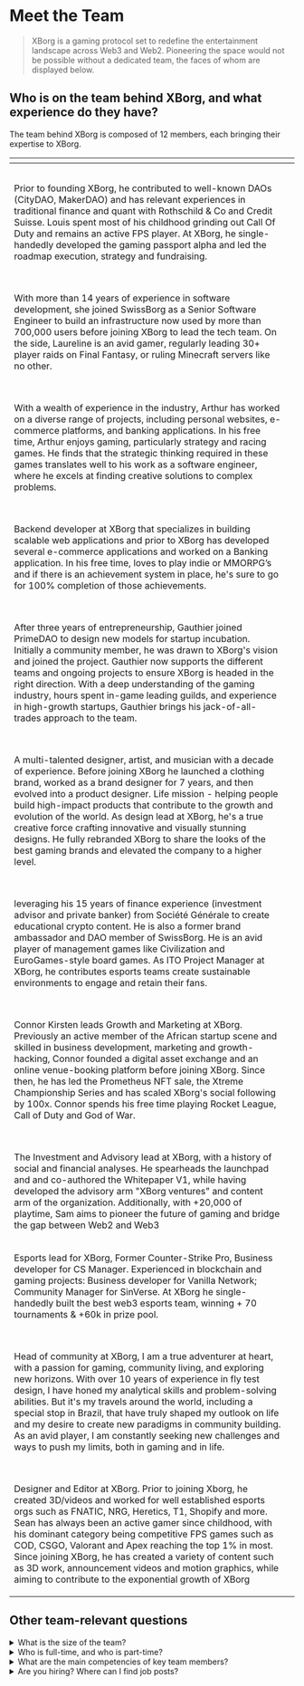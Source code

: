 # Meet the Team

> XBorg is a gaming protocol set to redefine the entertainment landscape across Web3 and Web2. Pioneering the space would not be possible without a dedicated team, the faces of whom are displayed below.

## Who is on the team behind XBorg, and what experience do they have?

The team behind XBorg is composed of 12 members, each bringing their expertise to XBorg.

<table data-view="cards" data-full-width="true"><thead><tr><th></th><th data-hidden data-card-cover data-type="files"></th></tr></thead><tbody><tr><td><p><img src="../.gitbook/assets/image (7).png" alt=""></p><p>Prior to founding XBorg, he contributed to well-known DAOs (CityDAO, MakerDAO) and has relevant experiences in traditional finance and quant with Rothschild &#x26; Co and Credit Suisse. Louis spent most of his childhood grinding out Call Of Duty and remains an active FPS player. At XBorg, he single-handedly developed the gaming passport alpha and led the roadmap execution, strategy and fundraising.</p></td><td></td></tr><tr><td><p><img src="../.gitbook/assets/image (11).png" alt=""></p><p>With more than 14 years of experience in software development, she joined SwissBorg as a Senior Software Engineer to build an infrastructure now used by more than 700,000 users before joining XBorg to lead the tech team. On the side, Laureline is an avid gamer, regularly leading 30+ player raids on Final Fantasy, or ruling Minecraft servers like no other.</p></td><td></td></tr><tr><td><p><img src="../.gitbook/assets/image (12).png" alt=""></p><p>With a wealth of experience in the industry, Arthur has worked on a diverse range of projects, including personal websites, e-commerce platforms, and banking applications. In his free time, Arthur enjoys gaming, particularly strategy and racing games. He finds that the strategic thinking required in these games translates well to his work as a software engineer, where he excels at finding creative solutions to complex problems.</p></td><td></td></tr><tr><td><p><img src="../.gitbook/assets/image (1).png" alt=""></p><p>Backend developer at XBorg that specializes in building scalable web applications and prior to XBorg has developed several e-commerce applications and worked on a Banking application. In his free time, loves to play indie or MMORPG’s and if there is an achievement system in place, he's sure to go for 100% completion of those achievements.</p></td><td></td></tr><tr><td><p><img src="../.gitbook/assets/image (2).png" alt=""></p><p>After three years of entrepreneurship, Gauthier joined PrimeDAO to design new models for startup incubation. Initially a community member, he was drawn to XBorg's vision and joined the project. Gauthier now supports the different teams and ongoing projects to ensure XBorg is headed in the right direction. With a deep understanding of the gaming industry, hours spent in-game leading guilds, and experience in high-growth startups, Gauthier brings his jack-of-all-trades approach to the team.</p></td><td></td></tr><tr><td><p><img src="../.gitbook/assets/image (15).png" alt=""></p><p>A multi-talented designer, artist, and musician with a decade of experience. Before joining XBorg he launched a clothing brand, worked as a brand designer for 7 years, and then evolved into a product designer. Life mission - helping people build high-impact products that contribute to the growth and evolution of the world. As design lead at XBorg, he's a true creative force crafting innovative and visually stunning designs. He fully rebranded XBorg to share the looks of the best gaming brands and elevated the company to a higher level.</p></td><td></td></tr><tr><td><p><img src="../.gitbook/assets/image (6).png" alt=""></p><p>leveraging his 15 years of finance experience (investment advisor and private banker) from Société Générale to create educational crypto content. He is also a former brand ambassador and DAO member of SwissBorg. He is an avid player of management games like Civilization and EuroGames-style board games. As ITO Project Manager at XBorg, he contributes esports teams create sustainable environments to engage and retain their fans.</p></td><td></td></tr><tr><td><p><img src="../.gitbook/assets/image.png" alt=""></p><p>Connor Kirsten leads Growth and Marketing at XBorg. Previously an active member of the African startup scene and skilled in business development, marketing and growth-hacking, Connor founded a digital asset exchange and an online venue-booking platform before joining XBorg. Since then, he has led the Prometheus NFT sale, the Xtreme Championship Series and has scaled XBorg's social following by 100x. Connor spends his free time playing Rocket League, Call of Duty and God of War.</p></td><td></td></tr><tr><td><p><img src="../.gitbook/assets/image (8).png" alt=""></p><p>The Investment and Advisory lead at XBorg, with a history of social and financial analyses. He spearheads the launchpad and and co-authored the Whitepaper V1, while having developed the advisory arm "XBorg ventures" and content arm of the organization. Additionally, with +20,000 of playtime, Sam aims to pioneer the future of gaming and bridge the gap between Web2 and Web3</p></td><td></td></tr><tr><td><p></p><p><img src="../.gitbook/assets/image (9).png" alt="">Esports lead for XBorg, Former Counter-Strike Pro, Business developer for CS Manager. Experienced in blockchain and gaming projects: Business developer for Vanilla Network; Community Manager for SinVerse. At XBorg he single-handedly built the best web3 esports team, winning + 70 tournaments &#x26; +60k in prize pool.</p></td><td></td></tr><tr><td><p><img src="../.gitbook/assets/image (3).png" alt=""></p><p>Head of community at XBorg, I am a true adventurer at heart, with a passion for gaming, community living, and exploring new horizons. With over 10 years of experience in fly test design, I have honed my analytical skills and problem-solving abilities. But it's my travels around the world, including a special stop in Brazil, that have truly shaped my outlook on life and my desire to create new paradigms in community building. As an avid player, I am constantly seeking new challenges and ways to push my limits, both in gaming and in life.</p></td><td></td></tr><tr><td><p><img src="../.gitbook/assets/image (10).png" alt=""></p><p>Designer and Editor at XBorg. Prior to joining Xborg, he created 3D/videos and worked for well established esports orgs such as FNATIC, NRG, Heretics, T1, Shopify and more. Sean has always been an active gamer since childhood, with his dominant category being competitive FPS games such as COD, CSGO, Valorant and Apex reaching the top 1% in most. Since joining XBorg, he has created a variety of content such as 3D work, announcement videos and motion graphics, while aiming to contribute to the exponential growth of XBorg</p></td><td></td></tr></tbody></table>

## Other team-relevant questions

<details>

<summary>What is the size of the team?</summary>

There are currently **12 full-time employees**.

</details>

<details>

<summary>Who is full-time, and who is part-time?</summary>

**All** of the team members are full-time.

</details>

<details>

<summary>What are the main competencies of key team members?</summary>

Our team has a diverse skill set, but we all share a passion for gaming and esports. Our skills range from software engineering and smart contract development to business development, product design, and community management.

</details>

<details>

<summary>Are you hiring? Where can I find job posts? </summary>

Yes, we are hiring software engineers, designers, and product managers. The roles can be found here:&#x20;

[https://jobs.lever.co/swissborg?department=XBorg](https://jobs.lever.co/swissborg?department=XBorg)

</details>

